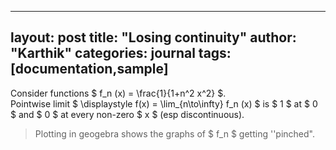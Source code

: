 
---
layout: post
title: "Losing continuity"
author: "Karthik"
categories: journal
tags: [documentation,sample]
---

Consider functions $ f_n (x) = \frac{1}{1+n^2 x^2} $.   
Pointwise limit $ \displaystyle f(x) = \lim_{n\to\infty} f_n (x) $ is $ 1 $ at $ 0 $ and $ 0 $ at every non-zero $ x $ (esp discontinuous). 
>Plotting in geogebra shows the graphs of $ f_n $ getting ''pinched".
